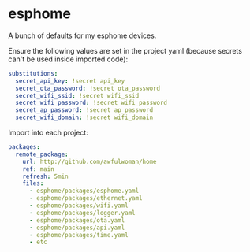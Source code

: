 # esphome

A bunch of defaults for my esphome devices.

Ensure the following values are set in the project yaml (because secrets can't be used inside imported code):

```yaml
substitutions:
  secret_api_key: !secret api_key
  secret_ota_password: !secret ota_password
  secret_wifi_ssid: !secret wifi_ssid
  secret_wifi_password: !secret wifi_password
  secret_ap_password: !secret ap_password
  secret_wifi_domain: !secret wifi_domain
```

Import into each project:

```yaml
packages:
  remote_package:
    url: http://github.com/awfulwoman/home
    ref: main
    refresh: 5min
    files:
      - esphome/packages/esphome.yaml
      - esphome/packages/ethernet.yaml
      - esphome/packages/wifi.yaml
      - esphome/packages/logger.yaml
      - esphome/packages/ota.yaml
      - esphome/packages/api.yaml
      - esphome/packages/time.yaml
      - etc
```
